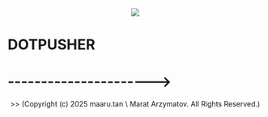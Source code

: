 <div align="center">
  <img src="https://github.com/user-attachments/assets/f340a733-1423-4095-84e9-99c6f8aa2f32" >
</div>

<div align="center">
  <h1 align="start">
    DOTPUSHER
    <br/>
    <h1 align="left">----------------------></h1>
  </h1>

  <p>
    >> (Copyright (c) 2025 maaru.tan \ Marat Arzymatov. All Rights Reserved.)
  </p>

</div>
